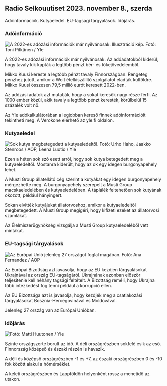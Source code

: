 ## Radio Selkouutiset 2023. november 8., szerda

Adóinformációk. Kutyaeledel. EU-tagsági tárgyalások. Időjárás.

### Adóinformáció

![A 2022-es adózási információk már nyilvánosak. Illusztráció kép. Fotó: Toni Pitkänen / Yle](https://images.cdn.yle.fi/image/upload/c_crop,h_2628,w_4672,x_747,y_536/ar_1.777777777777777,c_fill,g_faces/,h_pr_670,/,h_1210.q_auto:eco/f_auto/fl_lossy/v1692260664/39-115812464ddd8da1ad5a)

A 2022-es adózási információk már nyilvánosak. Az adóadatokból kiderül, hogy tavaly kik kapták a legtöbb pénzt bér- és tőkejövedelemből.

Mikko Kuusi kereste a legtöbb pénzt tavaly Finnországban. Rengeteg pénzhez jutott, amikor a Wolt ételkiszállító szolgálatot eladták külföldre. Mikko Kuusi összesen 79,5 millió eurót keresett 2022-ben.

Az adózási adatok azt mutatják, hogy a sokat keresők nagy része férfi. Az 1000 ember közül, akik tavaly a legtöbb pénzt keresték, körülbelül 15 százalék volt nő.

Az Yle adókalkulátorában a legjobban kereső finnek adóinformációit tekintheti meg. A Verokone elérhető az yle.fi oldalon.

### Kutyaeledel

![Sok kutya megbetegedett a kutyaeledeltől. Fotó: Urho Haho, Jaakko Stenroos / AOP, Leena Luotio / Yle](https://images.cdn.yle.fi/image/upload/c_crop,h_1080,w_1919,x_0,y_0/ar_1.7777777777777777,c_filh_675,w_1200/dpr_1.0/q_auto:eco/f_auto/fl_lossy/v1699386970/39-11965956548f484ed3bb)

Ezen a héten sok szó esett arról, hogy sok kutya betegedett meg a kutyaeledeltől. Mostanra kiderült, hogy az ok egy idegen burgonyapehely lehet.

A Musti Group állatellátó cég szerint a kutyákat egy idegen burgonyapehely mérgezhette meg. A burgonyapehely szerepelt a Musti Group macskaeledelében és kutyaeledelében. A táplálék feltehetően sok kutyának okozott, például hányingert.

Sokan elvitték kutyájukat állatorvoshoz, amikor a kutyaeledeltől megbetegedett. A Musti Group megígéri, hogy kifizeti ezeket az állatorvosi számlákat.

Az Élelmiszerügynökség vizsgálja a Musti Group kutyaeledeléből vett mintákat.

### EU-tagsági tárgyalások

![Az Európai Unió jelenleg 27 országot foglal magában. Fotó: Ana Fernandez / AOP](https://images.cdn.yle.fi/image/upload/c_crop,h_2394,w_4256,x_0,y_419/ar_1.7777777777777777,c_fill,g_faces,h_6275,/d_pr1275,/dq_auto:eco/f_auto/fl_lossy/v1632407032/39-857648614c8a7c923f2)

Az Európai Bizottság azt javasolja, hogy az EU kezdjen tárgyalásokat Ukrajnával az ország EU-tagságáról. Ukrajnának azonban először teljesítenie kell néhány tagsági feltételt. A Bizottság reméli, hogy Ukrajna több intézkedést fog tenni például a korrupció ellen.

Az EU Bizottsága azt is javasolja, hogy kezdjék meg a csatlakozási tárgyalásokat Bosznia-Hercegovinával és Moldovával.

Jelenleg 27 ország van az Európai Unióban.

### Időjárás

![ Fotó: Matti Huutonen / Yle](https://images.cdn.yle.fi/image/upload/c_crop,h_1080,w_1919,x_0,y_0/ar_1.7777777777777777,c_fill,g_faces/,h_pr_670/0/q_auto:eco/f_auto/fl_lossy/v1699449326/39-1197700654b89b86284a)

Szinte országszerte borult az idő. A déli országrészben sokfelé esik az eső. Finnország középső és északi részén is havazik.

A déli és középső országrészben -1 és +7, az északi országrészben 0 és -10 fok között alakul a hőmérséklet.

A keleti országrészben és Lappföldön helyenként rossz a menetidő az utakon.